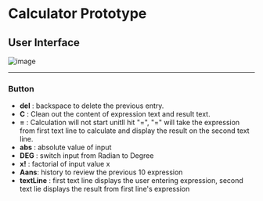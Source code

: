 # Calculator Prototype 

## User Interface 
![image](https://cloud.githubusercontent.com/assets/15674468/14214969/ed8eb77a-f7f4-11e5-8242-3fa0d2b422db.png)

***
### Button 
* **del** : backspace to delete the previous entry.
* **C** : Clean out the content of expression text and result text.
* **=** : Calculation will not start unitll hit "=", "=" will take the expression from first text line to calculate and display the result on the second text line.
* **abs** : absolute value of input
* **DEG** : switch input from Radian to Degree
* **x!** : factorial of input value x
* **Aans**: history to review the previous 10 expression 
* **textLine** : first text line displays the user entering expression, second text lie displays the result from first line's expression

